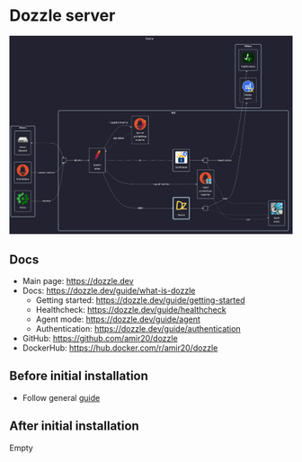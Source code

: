 # Dozzle server

![diagram](../../docs/diagrams/out/apps/dozzle.png)

## Docs

- Main page: <https://dozzle.dev>
- Docs: <https://dozzle.dev/guide/what-is-dozzle>
    - Getting started: <https://dozzle.dev/guide/getting-started>
    - Healthcheck: <https://dozzle.dev/guide/healthcheck>
    - Agent mode: <https://dozzle.dev/guide/agent>
    - Authentication: <https://dozzle.dev/guide/authentication>
- GitHub: <https://github.com/amir20/dozzle>
- DockerHub: <https://hub.docker.com/r/amir20/dozzle>

## Before initial installation

- Follow general [guide](../../docs/Checklist%20for%20new%20docker-apps.md)

## After initial installation

Empty
